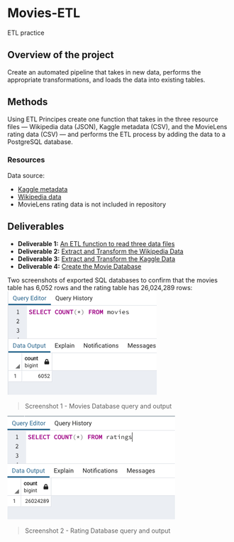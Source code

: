 # Movies-ETL
ETL practice

## Overview of the project 

 Create an automated pipeline that takes in new data, performs the appropriate transformations, and loads the data into existing tables. 
 
 
 ## Methods 
 Using ETL Principes create one function that takes in the three resource files — Wikipedia data (JSON), Kaggle metadata (CSV), and the MovieLens rating data (CSV) — and performs the ETL process by adding the data to a PostgreSQL database.

### Resources
Data source: 
- [Kaggle metadata](https://github.com/xenia-e/Movies-ETL/blob/main/Resources/movies_metadata.csv)
- [Wikipedia data](https://github.com/xenia-e/Movies-ETL/blob/main/Resources/wikipedia.movies.json) 
- MovieLens rating data is not included in repository


## Deliverables

- __Deliverable 1:__ [An ETL function to read three data files](https://github.com/xenia-e/Movies-ETL/blob/main/ETL_function_test.ipynb)
- __Deliverable 2:__ [Extract and Transform the Wikipedia Data](https://github.com/xenia-e/Movies-ETL/blob/main/ETL_clean_wiki_movies.ipynb)
- __Deliverable 3:__ [Extract and Transform the Kaggle Data](https://github.com/xenia-e/Movies-ETL/blob/main/ETL_clean_kaggle_data.ipynb)
- __Deliverable 4:__ [Create the Movie Database](https://github.com/xenia-e/Movies-ETL/blob/main/ETL_create_database.ipynb)

Two screenshots of exported SQL databases to confirm that the movies table has 6,052 rows and the rating table has 26,024,289 rows:
![Movies Database query and output](https://github.com/xenia-e/Movies-ETL/blob/main/Resources/movies_query.png) 

>Screenshot 1 - Movies Database query and output

![Ratings Database query and output](https://github.com/xenia-e/Movies-ETL/blob/main/Resources/ratings_query.png)

>Screenshot 2 - Rating Database query and output